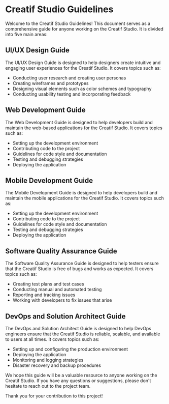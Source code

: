 Creatif Studio Guidelines
=========================

Welcome to the Creatif Studio Guidelines! This document serves as a comprehensive guide for anyone working on the Creatif Studio. It is divided into five main areas:

UI/UX Design Guide
------------------

The UI/UX Design Guide is designed to help designers create intuitive and engaging user experiences for the Creatif Studio. It covers topics such as:

-   Conducting user research and creating user personas
-   Creating wireframes and prototypes
-   Designing visual elements such as color schemes and typography
-   Conducting usability testing and incorporating feedback

Web Development Guide
---------------------

The Web Development Guide is designed to help developers build and maintain the web-based applications for the Creatif Studio. It covers topics such as:

-   Setting up the development environment
-   Contributing code to the project
-   Guidelines for code style and documentation
-   Testing and debugging strategies
-   Deploying the application

Mobile Development Guide
------------------------

The Mobile Development Guide is designed to help developers build and maintain the mobile applications for the Creatif Studio. It covers topics such as:

-   Setting up the development environment
-   Contributing code to the project
-   Guidelines for code style and documentation
-   Testing and debugging strategies
-   Deploying the application

Software Quality Assurance Guide
--------------------------------

The Software Quality Assurance Guide is designed to help testers ensure that the Creatif Studio is free of bugs and works as expected. It covers topics such as:

-   Creating test plans and test cases
-   Conducting manual and automated testing
-   Reporting and tracking issues
-   Working with developers to fix issues that arise

DevOps and Solution Architect Guide
-----------------------------------

The DevOps and Solution Architect Guide is designed to help DevOps engineers ensure that the Creatif Studio is reliable, scalable, and available to users at all times. It covers topics such as:

-   Setting up and configuring the production environment
-   Deploying the application
-   Monitoring and logging strategies
-   Disaster recovery and backup procedures

We hope this guide will be a valuable resource to anyone working on the Creatif Studio. If you have any questions or suggestions, please don't hesitate to reach out to the project team.

Thank you for your contribution to this project!
